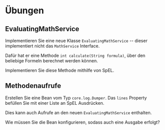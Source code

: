 # Übungen

## EvaluatingMathService 

Implementieren Sie eine neue Klasse `EvaluatingMathService` -- dieser implementiert nicht das `MathService` Interface.

Dafür hat er eine Methode `int calculate(String formula)`, über den beliebige Formeln berechnet werden können.

Implementieren Sie diese Methode mithilfe von SpEL.

## Methodenaufrufe

Erstellen Sie eine Bean vom Typ `core.log.Dumper`. Das `lines` Property befüllen Sie mit einer Liste an
SpEL Ausdrücken.

Dies kann auch Aufrufe an den neuen `EvaluatingMathService` enthalten.

Wie müssen Sie die Bean konfigurieren, sodass auch eine Ausgabe erfolgt?